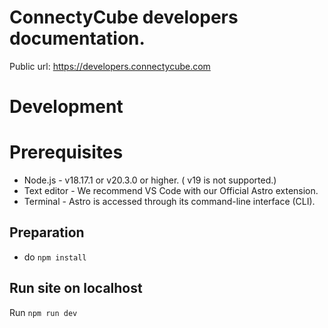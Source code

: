 # ConnectyCube developers documentation.

Public url: https://developers.connectycube.com

# Development

# Prerequisites
* Node.js - v18.17.1 or v20.3.0 or higher. ( v19 is not supported.)
* Text editor - We recommend VS Code with our Official Astro extension.
* Terminal - Astro is accessed through its command-line interface (CLI).

## Preparation

* do `npm install`

## Run site on localhost

Run `npm run dev`
